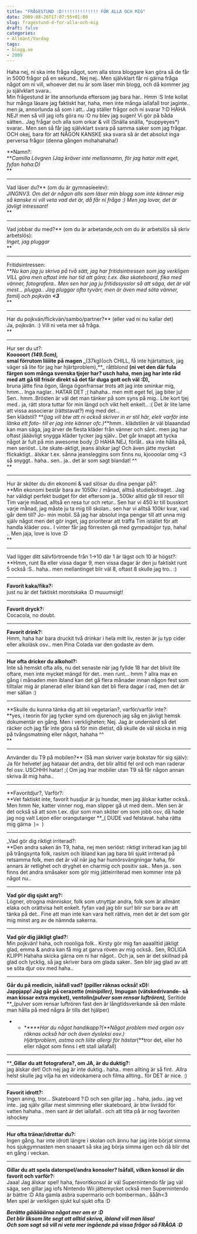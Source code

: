 ```yaml
---
title: "FRÅGESTUND :D!!!!!!!!!!!!!! FÖR ALLA OCH MIG"
date: 2009-08-26T17:07:55+01:00
slug: fragestund-d-for-alla-och-mig
draft: false
categories:
- Allmänt/Vardag
tags:
- blogg.se
- 2009
---
```

Haha nej, ni ska inte fråga något, som alla stora bloggare kan göra så de får in 5000 frågor på en sekund.. Nej nej.. Men självklart får ni gärna fråga något om ni vill, whoever det nu är som läser min blogg, och då kommer jag ju självklart svara..  
Min frågestund är lite annorlunda eftersom jag bara har.. Hmm :S Inte kollat hur många läsare jag faktiskt har, haha, men inte många iallafall tror jaginte.. men ja, annorlunda så som i att.. Jag ställer frågor och ni svarar ?:D HAHA NEJ! men så vill jag iofs göra nu :O nu blev jag sugen! Vi gör på båda sätten.. Jag frågar och alla som orkar & vill (Snälla snälla, \*puppyeyes\*) svarar.. Men sen så får jag självklart svara på samma saker som jag frågar. OCH okej, bara för att NÅGON KANSKE ska svara så är det absolut inga perversa frågor (denna gången mohahahaha!)  
  
**Namn?:  
**_Camilla Lövgren (Jag kräver inte mellannamn, för jag hatar mitt eget, fyfan haha:D)_  
**

* * *

Vad läser du?** (om du är gymnasieelev):  
_JINGNV3. Om det är någon alls som läser min blogg som inte känner mig så kanske ni vill veta vad det är, då får ni fråga :) Men jag lovar, det är jävligt intressant!_  
**

* * *

Vad jobbar du med?** (om du är arbetande,och om du är arbetslös så skriv arbetslös):  
_Inget, jag pluggar_  
**

* * *

Fritidsintressen:  
**_Nu kan jag ju skriva på två sätt, jag har fritidsintressen som jag verkligen VILL göra men oftast inte har tid att göra; t.ex. åka skateboard, fika med vänner, fotografera.. Men sen har jag ju fritidssysslor så att säga, det är väl mest... plugga.. Jag pluggar ofta tyvärr, men är även med söta vänner, familj och pojkvän **<3**_  
**

* * *

Har du pojkvän/flickvän/sambo/partner?** (eller vad ni nu kallar det)  
Ja, pojkvän. :) Vill ni veta mer så fråga.  
**

* * *

Hur ser du ut?:  
**Kooooort **_(149.5cm),_**  
smal förrutom liiiiite på magen _**(37kg)(och CHILL, få inte hjärtattack, jag väger så lite för jag har hjärtproblem),**_ råttblond **(ni vet den där fula färgen som många svenska tjejer har? usch haha, men jag har inte råd med att gå till frisör direkt så det får duga gott och väl :D),**  
bruna jätte fina ögon, långa ögonfransar trots att jag inte sminkar mig,  
hmm... Inga naglar.. HATAR DET ;( hahaha.. men mitt eget fel, jag biter ju!  
Sen.. hmm..Brösten är väl det man tänker på som syns på mig.. Lite kort tjej med.. ja, rätt stora tuttar för min längd och vikt helt enkelt.. :( Det är lite lame att vissa associerar (rättstavat?) mig med det...  
Sen klädstil? **_(jag vill btw att ni också skriver in er stil här, elelr varför inte länka ett foto- till er jag inte känner ofc.)_**hmm.. klädstilen är väl blaaandad kan man säga, jag ärver de flesta kläder från vänner och sånt.. men jag har oftast jääävligt snygga kläder tycker jag själv.. Det går knappt att tycka något är fult på min awesome body ;D HAHA NEJ, förlåt.. ska inte hålla på, men seriöst.. Lite skate-aktigt, jeans älskar jag! Och även jätte mycket flickaktigt.. älskar t.ex. sånna jeansleggins som finns nu, kjoooolar omg <3 så snyggt.. haha.. sen.. ja.. det är som sagt blandat! ^^  
**

* * *

Hur är sköter du din ekonomi & vad slösar du dina pengar på?:  
**Min ekonomi består bara av 1050kr / månad, alltså studiebidraget.. Jag har väldigt perfekt budget för det eftersom ja.. 500kr alltid går till resor till Tim varje månad, alltså en resa tur och retur.. Sen har vi 450 kr till busskort varje månad, jag måste ju ta mig till skolan.. sen har vi alltså 100kr kvar, vad går dem till? Jo- min mobil. Så jag har absolut inga pengar till att unna mig själv något men det gör inget, jag prioriterar att träffa Tim istället för att handla kläder osv.. I vinter får jag förresten gå med gympadojjor typ, haha! .. Men jaja, love is love :D  
**

* * *

Vad ligger ditt sälvförtroende från 1->10 där 1 är lägst och 10 är högst?:  
**Hmm, runt 8a eller vissa dagar 9, men vissa dagar är den ju faktiskt runt 5 också :S.. haha.. men mellantinget blir väl 8, oftast 8 skulle jag tro.. :)

* * *

**Favorit kaka/fika?:**  
just nu är det faktiskt morotskaka :D muuumsigt!  

* * *

**Favorit dryck?:**  
Cocacola, no doubt.  

* * *

**Favorit drink?:**  
Hmm, haha har bara druckit två drinkar i hela mitt liv, resten är ju typ cider eller alkoläsk osv.. men Pina Colada var den godaste av dem.

* * *

**Hur ofta dricker du alkohol?:**  
Inte så hemskt ofta alls, nu det senaste när jag fyllde 18 har det blivit lite oftare, men inte mycket mängd för det.. men runt... hmm ? allra max en gång i månaden men ibland kan det gå flera månader innan någon fest som tilltalar mig är planerad eller ibland kan det bli flera dagar i rad, men det är mer sällan :)

* * *

**Skulle du kunna tänka dig att bli vegetarian?, varför/varför inte?:  
**yes, i teorin för jag tycker synd om djurenoch jag såg en jävligt hemsk dokumentär en gång. Men i verkligheten; Nej. Jag är undernärd så det räcker och jag får inte göra så för min dietist, då skulle de väl skicka in mig på tvångsmatning eller något, hahaha ^^  
**

* * *

Använder du T9 på mobilen?** (Så man skriver varje bokstav för sig själv):  
Ja för helvete! jag hataaar det andra, det blir alltid fel ord och man raderar fel osv. USCHHH hatar! ;( Om jag lnar mobiler utan T9 så får någon annan skriva åt mig haha..

* * *

**Favoritdjur?, Varför?:  
**Vet faktiskt inte, favorit husdjur är ju hundar, men jag älskar katter också.. Men hmm Ne, katter vinner nog, man slipper gå ut med dem.. Men sen är det också så att som t.ex. djur som man sköter om som jobb osv, då hade jag nog valt Lejon eller orangutanger **_( DUDE vad felstavat. haha rätta mig gärna  )=  )

* * *

_Vad gör dig riktigt irriterad?:  
**Den andra saken än T9, haha, nej men seriöst: riktigt irriterad kan jag bli på trångsynta folk, rasism och ibland kan jag bara bli sjukt irriterad på retsamma folk, men det är väl när jag har humörsvängningar haha, för annars är retlighet och dryghet en charmig och positiv sak.. Men ja.. sen finns det andra småsaker som gör mig jätteirriterad men kommer inte på något nu..

* * *

**Vad gör dig sjukt arg?:**  
Lögner, otrogna människor, folk som utnyttjar andra, folk som är allmänt elaka och orättvisa helt enkelt. fyfan vad jag blir sur! blir sur bara av att tänka på det.. Fine att man inte kan vara helt rättvis, men det är det som gör mig minst arg av de nämnda sakerna.

* * *

**Vad gör dig jäkligt glad?:**  
Min pojkvän! haha, och roooliga folk.. Kirsty gör mig fan aaaalltid jäkligt glad, emma & andra kan få mig at garva röven av mig också.. Sen, ROLIGA KLIPP! Hahaha skicka gärna om ni har något.. Och ja, sen är det skillnad på glad och lycklig, så jag skriver bara om glada saker.. Sen blir jag glad av att se söta djur osv med haha..

* * *

**Går du på medicin, isåfall vad? (**ppiller räknas också! xD):  
Jappjapp! Jag går på cerazette (_**minipiller),**_ Impugan **(vätskedrivande- så man kissar extra mycket)**, ventolin**_(pulver som rensar luftrören),_** Seritide **_(pulver som rensar luftrören fast den är långtidsverkande så den måste man hålla på med några år tills det hjälper)

* * *_****Har du något handikapp?(**Något problem med organ osv räknas också här och även dysleksi osv.)  
Hjärtproblem, astma och liiite allergi för hästar_(**tror det, eller hö eller något som finns i ett stall iallafall)

* * *

**_**Gillar du att fotografera?, om JA, är du duktig?:**  
jag älskar det! Och nej jag är inte duktig.. haha.. men allting är så fint. .Allra helst skulle jag vilja ha en videokamera och filma allting.. för DET är nice. :)

* * *

**Favorit idrott?:**  
Ingen aning, tror... Skateboard ?:D och sen gillar jag .. haha, jadu.. jag vet inte.. jag själv gillar mest simmning eller skateboard, är btw livrädd för vatten hahaha.. men sant är det iallafall.. och att titta på är nog favoriten ishockey

* * *

**Hur ofta tränar/idrottar du?:**  
Ingen gång. har inte idrott längre i skolan och ännu har jag inte börjat simma hos sjukgymnasten men snaaart så ska jag börja simma igen och då blir det en gång i veckan.

* * *

**Gillar du att spela datorspel/andra konsoler? Isåfall, vilken konsol är din favorit och varför?:**  
Jaaa! Jag älskar spel! haha, favoritkonsol är väl Supernintendo får jag väl säga, sen gillar jag iofs Nintendo Wii jättemycket också men Supernintendo är bättre :D Alla gamla asbra supermario och bomberman.. åååh<3  
Men spel är verkligen sjukt kul sjukt ofta :D  
  
  
**_Berätta gääääärna något mer om er :D  
Det blir liksom lite segt att alltid skriva, ibland vill man läsa!  
Och som sagt så vill ni veta mer ingående på vissa frågor så FRÅGA :D_**
